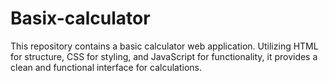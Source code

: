 # Basix-calculator
This repository contains a basic calculator web application.  Utilizing HTML for structure, CSS for styling, and JavaScript for functionality, it provides a clean and functional interface for calculations.
